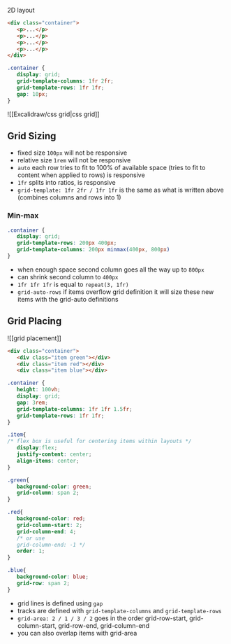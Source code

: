 2D layout
```html
<div class="container">
   <p>...</p>
   <p>...</p>
   <p>...</p>
   <p>...</p>
</div>
```
```css
.container {
   display: grid;
   grid-template-columns: 1fr 2fr;
   grid-template-rows: 1fr 1fr;
   gap: 10px;
}
```
![[Excalidraw/css grid|css grid]]
## Grid Sizing
- fixed size `100px` will not be responsive
- relative size `1rem` will not be responsive
- `auto` each row tries to fit to 100% of available space (tries to fit to content when applied to rows) is responsive
- `1fr` splits into ratios, is responsive
- `grid-template: 1fr 2fr / 1fr 1fr` is the same as what is written above (combines columns and rows into 1)
### Min-max
```css
.container {
   display: grid;
   grid-template-rows: 200px 400px;
   grid-template-columns: 200px minmax(400px, 800px)
}
```
- when enough space second column goes all the way up to `800px`
- can shrink second column to `400px`
- `1fr 1fr 1fr` is equal to `repeat(3, 1fr)`
- `grid-auto-rows` if items overflow grid definition it will size these new items with the grid-auto definitions

## Grid Placing
![[grid placement]]
```html
<div class="container">
   <div class="item green"></div>
   <div class="item red"></div>
   <div class="item blue"></div>
```
```css
.container {
   height: 100vh;
   display: grid;
   gap: 3rem;
   grid-template-columns: 1fr 1fr 1.5fr;
   grid-template-rows: 1fr 1fr;
}

.item{
/* flex box is useful for centering items within layouts */
   display:flex;
   justify-content: center;
   align-items: center;
}

.green{
   background-color: green;
   grid-column: span 2;
}

.red{
   background-color: red;
   grid-column-start: 2;
   grid-column-end: 4;
   /* or use
   grid-column-end: -1 */
   order: 1;
}

.blue{
   background-color: blue;
   grid-row: span 2;
}
```
- grid lines is defined using `gap`
- tracks are defined with `grid-template-columns` and `grid-template-rows`
- `grid-area: 2 / 1 / 3 / 2` goes in the order grid-row-start, grid-column-start, grid-row-end, grid-column-end
- you can also overlap items with grid-area